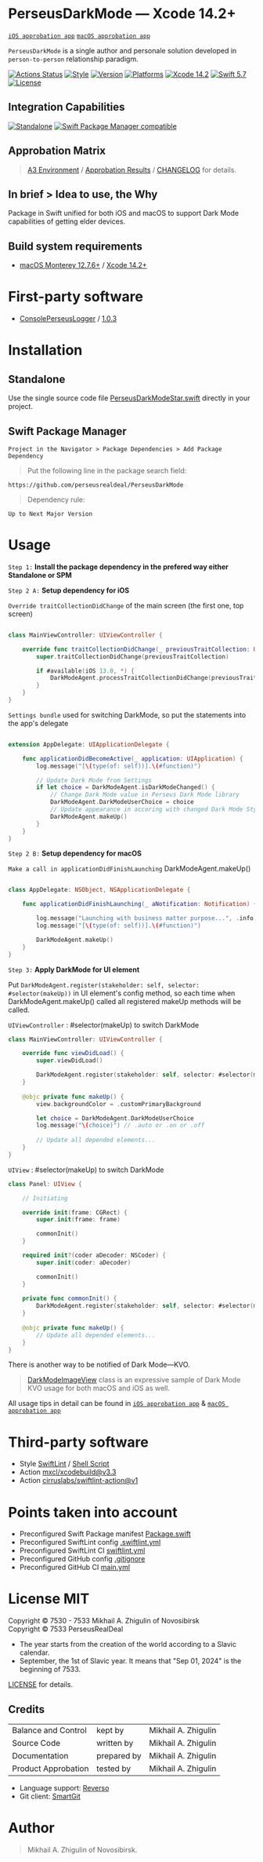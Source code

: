 # PerseusDarkMode — Xcode 14.2+

[`iOS approbation app`](https://github.com/perseusrealdeal/iOS.DarkMode.Discovery) [`macOS approbation app`](https://github.com/perseusrealdeal/macOS.DarkMode.Discovery)

`PerseusDarkMode` is a single author and personale solution developed in `person-to-person` relationship paradigm.

[![Actions Status](https://github.com/perseusrealdeal/PerseusDarkMode/actions/workflows/main.yml/badge.svg)](https://github.com/perseusrealdeal/PerseusDarkMode/actions/workflows/main.yml)
[![Style](https://github.com/perseusrealdeal/PerseusDarkMode/actions/workflows/swiftlint.yml/badge.svg)](https://github.com/perseusrealdeal/PerseusDarkMode/actions/workflows/swiftlint.yml)
[![Version](https://img.shields.io/badge/Version-2.0.0-green.svg)](/CHANGELOG.md)
[![Platforms](https://img.shields.io/badge/Platforms-macOS%2010.13+_|_iOS%2011.0+-orange.svg)](https://en.wikipedia.org/wiki/List_of_Apple_products)
[![Xcode 14.2](https://img.shields.io/badge/Xcode-14.2+-red.svg)](https://en.wikipedia.org/wiki/Xcode)
[![Swift 5.7](https://img.shields.io/badge/Swift-5.7-red.svg)](https://www.swift.org)
[![License](http://img.shields.io/:License-MIT-blue.svg)](/LICENSE)

## Integration Capabilities

[![Standalone](https://img.shields.io/badge/Standalone-available-informational.svg)](/PerseusDarkModeStar.swift)
[![Swift Package Manager compatible](https://img.shields.io/badge/Swift%20Package%20Manager-compatible-4BC51D.svg)](/Package.swift)

## Approbation Matrix

> [A3 Environment](https://docs.google.com/document/d/1K2jOeIknKRRpTEEIPKhxO2H_1eBTof5uTXxyOm5g6nQ/edit?usp=sharing) / [Approbation Results](/APPROBATION.md) / [CHANGELOG](/CHANGELOG.md) for details.

## In brief > Idea to use, the Why

Package in Swift unified for both iOS and macOS to support Dark Mode capabilities of getting elder devices.

## Build system requirements

- [macOS Monterey 12.7.6+](https://apps.apple.com/by/app/macos-monterey/id1576738294) / [Xcode 14.2+](https://developer.apple.com/services-account/download?path=/Developer_Tools/Xcode_14.2/Xcode_14.2.xip)

# First-party software

- [ConsolePerseusLogger](https://github.com/perseusrealdeal/ConsolePerseusLogger) / [1.0.3](https://github.com/perseusrealdeal/ConsolePerseusLogger/releases/tag/1.0.3)

# Installation

## Standalone

Use the single source code file [PerseusDarkModeStar.swift](https://github.com/perseusrealdeal/PerseusDarkMode/blob/b772b406c744be641fee55c7033b42e7991123f3/PerseusDarkModeStar.swift) directly in your project.

## Swift Package Manager

`Project in the Navigator > Package Dependencies > Add Package Dependency`

> Put the following line in the package search field:

`https://github.com/perseusrealdeal/PerseusDarkMode`

> Dependency rule: 

`Up to Next Major Version`

# Usage

`Step 1:` **Install the package dependency in the prefered way either Standalone or SPM**

`Step 2 A:` **Setup dependency for iOS**

`Override traitCollectionDidChange` of the main screen (the first one, top screen)

```swift

class MainViewController: UIViewController {

    override func traitCollectionDidChange(_ previousTraitCollection: UITraitCollection?) {
        super.traitCollectionDidChange(previousTraitCollection)

        if #available(iOS 13.0, *) {
            DarkModeAgent.processTraitCollectionDidChange(previousTraitCollection)
        }
    }
}
```

`Settings bundle` used for switching DarkMode, so put the statements into the app's delegate

```swift

extension AppDelegate: UIApplicationDelegate {

    func applicationDidBecomeActive(_ application: UIApplication) {
        log.message("[\(type(of: self))].\(#function)")

        // Update Dark Mode from Settings
        if let choice = DarkModeAgent.isDarkModeChanged() {
            // Change Dark Mode value in Perseus Dark Mode library
            DarkModeAgent.DarkModeUserChoice = choice
            // Update appearance in accoring with changed Dark Mode Style
            DarkModeAgent.makeUp()
        }
    }
}

```

`Step 2 B:` **Setup dependency for macOS**

`Make a call in applicationDidFinishLaunching` DarkModeAgent.makeUp()

```swift

class AppDelegate: NSObject, NSApplicationDelegate {

    func applicationDidFinishLaunching(_ aNotification: Notification) {

        log.message("Launching with business matter purpose...", .info)
        log.message("[\(type(of: self))].\(#function)")

        DarkModeAgent.makeUp()
    }
}

```

`Step 3:` **Apply DarkMode for UI element**

Put `DarkModeAgent.register(stakeholder: self, selector: #selector(makeUp))` in UI element's config method, so each time when DarkModeAgent.makeUp() called all registered makeUp methods will be called.

`UIViewController` : #selector(makeUp) to switch DarkMode

```swift
class MainViewController: UIViewController {

    override func viewDidLoad() {
        super.viewDidLoad()

        DarkModeAgent.register(stakeholder: self, selector: #selector(makeUp))
    }
    
    @objc private func makeUp() {
        view.backgroundColor = .customPrimaryBackground

        let choice = DarkModeAgent.DarkModeUserChoice
        log.message("\(choice)") // .auto or .on or .off
        
        // Update all depended elements...
    }
}
```

`UIView` : #selector(makeUp) to switch DarkMode

```swift
class Panel: UIView {

    // Initiating

    override init(frame: CGRect) {
        super.init(frame: frame)

        commonInit()
    }

    required init?(coder aDecoder: NSCoder) {
        super.init(coder: aDecoder)

        commonInit()
    }
    
    private func commonInit() {
        DarkModeAgent.register(stakeholder: self, selector: #selector(makeUp))
    }
    
    @objc private func makeUp() {
        // Update all depended elements...
    }
}
```

There is another way to be notified of Dark Mode—KVO.

> [DarkModeImageView](https://github.com/perseusrealdeal/PerseusDarkMode/blob/7266d21cf687b9d5edd6ef6e6de6d65a6463142a/Sources/PerseusDarkMode/UISystemKit/DarkModeImageView.swift) class is an expressive sample of Dark Mode KVO usage for both macOS and iOS as well.

All usage tips in detail can be found in [`iOS approbation app`](https://github.com/perseusrealdeal/iOS.DarkMode.Discovery) & [`macOS approbation app`](https://github.com/perseusrealdeal/macOS.DarkMode.Discovery)

# Third-party software

- Style [SwiftLint](https://github.com/realm/SwiftLint) / [Shell Script](/SucceedsPostAction.sh)
- Action [mxcl/xcodebuild@v3.3](https://github.com/mxcl/xcodebuild/releases/tag/v3.3.0)
- Action [cirruslabs/swiftlint-action@v1](https://github.com/cirruslabs/swiftlint-action/releases/tag/v1.0.0)

# Points taken into account

- Preconfigured Swift Package manifest [Package.swift](/Package.swift)
- Preconfigured SwiftLint config [.swiftlint.yml](/.swiftlint.yml)
- Preconfigured SwiftLint CI [swiftlint.yml](/.github/workflows/swiftlint.yml)
- Preconfigured GitHub config [.gitignore](/.gitignore)
- Preconfigured GitHub CI [main.yml](/.github/workflows/main.yml)

# License MIT

Copyright © 7530 - 7533 Mikhail A. Zhigulin of Novosibirsk<br/>
Copyright © 7533 PerseusRealDeal

- The year starts from the creation of the world according to a Slavic calendar.
- September, the 1st of Slavic year. It means that "Sep 01, 2024" is the beginning of 7533.

[LICENSE](/LICENSE) for details.

## Credits

<table>
<tr>
    <td>Balance and Control</td>
    <td>kept by</td>
    <td>Mikhail A. Zhigulin</td>
</tr>
<tr>
    <td>Source Code</td>
    <td>written by</td>
    <td>Mikhail A. Zhigulin</td>
</tr>
<tr>
    <td>Documentation</td>
    <td>prepared by</td>
    <td>Mikhail A. Zhigulin</td>
</tr>
<tr>
    <td>Product Approbation</td>
    <td>tested by</td>
    <td>Mikhail A. Zhigulin</td>
</tr>
</table>

- Language support: [Reverso](https://www.reverso.net/)
- Git client: [SmartGit](https://syntevo.com/)

# Author

> Mikhail A. Zhigulin of Novosibirsk.
